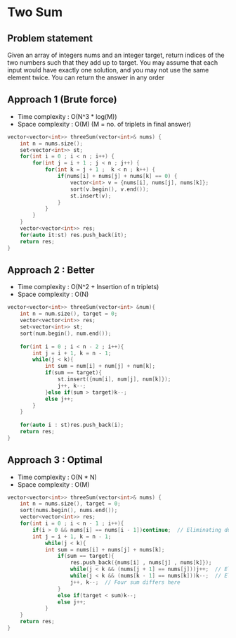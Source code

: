 # Two Sum

## Problem statement

Given an array of integers nums and an integer target, return indices of the two numbers such that they add up to target. You may assume that each input would have exactly one solution, and you may not use the same element twice. You can return the answer in any order

## Approach 1 (Brute force)

- Time complexity : O(N^3 \* log(M))  
- Space complexity : O(M) (M = no. of triplets in final answer)

```cpp
vector<vector<int>> threeSum(vector<int>& nums) {
    int n = nums.size();
    set<vector<int>> st;
    for(int i = 0 ; i < n ; i++) {
        for(int j = i + 1 ; j < n ; j++) {
            for(int k = j + 1 ;  k < n ; k++) {
                if(nums[i] + nums[j] + nums[k] == 0) {
                    vector<int> v = {nums[i], nums[j], nums[k]};
                    sort(v.begin(), v.end());
                    st.insert(v);
                }
            }
        }
    }
    vector<vector<int>> res;
    for(auto it:st) res.push_back(it);
    return res;
}
```

## Approach 2 : Better 

- Time complexity : O(N^2 + Insertion of n triplets) 
- Space complexity : O(N)

```cpp
vector<vector<int>> threeSum(vector<int> &num){
    int n = num.size(), target = 0;
    vector<vector<int>> res;
    set<vector<int>> st;
    sort(num.begin(), num.end());
    
    for(int i = 0 ; i < n - 2 ; i++){
        int j = i + 1, k = n - 1;
        while(j < k){
            int sum = num[i] + num[j] + num[k];
            if(sum == target){
                st.insert({num[i], num[j], num[k]});
                j++, k--;
            }else if(sum > target)k--;
            else j++;
        }
    }
    
    for(auto i : st)res.push_back(i);
    return res;
}
```

## Approach 3 : Optimal

- Time complexity : O(N \* N)  
- Space complexity : O(M)

```cpp
vector<vector<int>> threeSum(vector<int>& nums) {
    int n = nums.size(), target = 0;
    sort(nums.begin(), nums.end());
    vector<vector<int>> res;
    for(int i = 0 ; i < n - 1 ; i++){
        if(i > 0 && nums[i] == nums[i - 1])continue;  // Eliminating duplicates on ith pointer  
        int j = i + 1, k = n - 1;
            while(j < k){
            int sum = nums[i] + nums[j] + nums[k];
                if(sum == target){
                    res.push_back({nums[i] , nums[j] , nums[k]});
                    while(j < k && (nums[j + 1] == nums[j]))j++;  // Eliminating duplicates on jth pointer
                    while(j < k && (nums[k - 1] == nums[k]))k--;  // Eliminating duplicates on kth pointer
                    j++, k--;  // Four sum differs here
                }
                else if(target < sum)k--;
                else j++;
            }
    }
    return res;
}
```